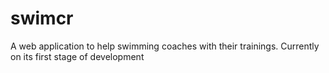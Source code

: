 # swimcr
A web application to help swimming coaches with their trainings. Currently on its first stage of development 
